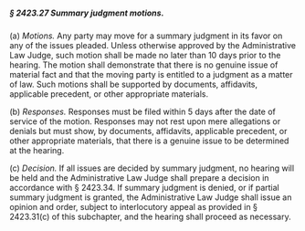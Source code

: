 ##### § 2423.27 Summary judgment motions. #####

(a) *Motions.* Any party may move for a summary judgment in its favor on any of the issues pleaded. Unless otherwise approved by the Administrative Law Judge, such motion shall be made no later than 10 days prior to the hearing. The motion shall demonstrate that there is no genuine issue of material fact and that the moving party is entitled to a judgment as a matter of law. Such motions shall be supported by documents, affidavits, applicable precedent, or other appropriate materials.

(b) *Responses.* Responses must be filed within 5 days after the date of service of the motion. Responses may not rest upon mere allegations or denials but must show, by documents, affidavits, applicable precedent, or other appropriate materials, that there is a genuine issue to be determined at the hearing.

(c) *Decision.* If all issues are decided by summary judgment, no hearing will be held and the Administrative Law Judge shall prepare a decision in accordance with § 2423.34. If summary judgment is denied, or if partial summary judgment is granted, the Administrative Law Judge shall issue an opinion and order, subject to interlocutory appeal as provided in § 2423.31(c) of this subchapter, and the hearing shall proceed as necessary.